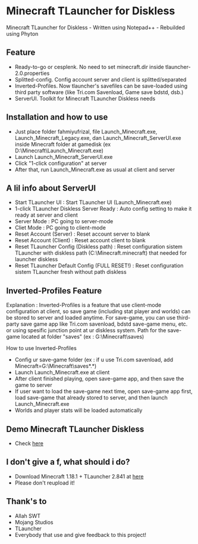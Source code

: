 # Minecraft TLauncher for Diskless

Minecraft TLauncher for Diskless - Written using Notepad++ - Rebuilded using Phyton

## Feature

- Ready-to-go or cesplenk. No need to set minecraft.dir inside tlauncher-2.0.properties
- Splitted-config. Config account server and client is splitted/separated
- Inverted-Profiles. Now tlauncher's savefiles can be save-loaded using third party software (like Tri.com Savenload, Game save bdstd, dsb.)
- ServerUI. Toolkit for Minecraft TLauncher Diskless needs

## Installation and how to use

- Just place folder fahmiyufrizal, file Launch_Minecraft.exe, Launch_Minecraft_Legacy.exe, dan Launch_Minecraft_ServerUI.exe inside Minecraft folder at gamedisk (ex D:\Minecraft\Launch_Minecraft.exe)
- Launch Launch_Minecraft_ServerUI.exe
- Click "1-click configuration" at server
- After that, run Launch_Minecraft.exe as usual at client and server

## A lil info about ServerUI

- Start TLauncher UI : Start TLauncher UI (Launch_Minecraft.exe)
- 1-click TLauncher Diskless Server Ready : Auto config setting to make it ready at server and client
- Server Mode : PC going to server-mode
- Cliet Mode : PC going to client-mode
- Reset Account (Server) : Reset account server to blank
- Reset Account (Client) : Reset account client to blank
- Reset TLauncher Config (Diskless path) : Reset configuration sistem TLauncher with diskless path (C:\Minecraft\.minecraft) that needed for launcher diskless
- Reset TLauncher Default Config (FULL RESET!) : Reset configuration sistem TLauncher fresh without path diskless

## Inverted-Profiles Feature

Explanation :
Inverted-Profiles is a feature that use client-mode configuration at client, so save game (including stat player and worlds) can be stored to server and loaded anytime.
For save-game, you can use third-party save game app like Tri.com savenload, bdstd save-game menu, etc. or using spesific junction point at ur diskless system.
Path for the save-game located at folder "saves" (ex : G:\Minecraft\saves)

How to use Inverted-Profiles
- Config ur save-game folder
(ex : if u use Tri.com savenload, add Minecraft=G:\Minecraft\saves\*.*)
- Launch Launch_Minecraft.exe at client
- After client finished playing, open save-game app, and then save the game to server
- If user want to load the save-game next time, open save-game app first, load save-game that already stored to server, and then launch Launch_Minecraft.exe
- Worlds and player stats will be loaded automatically

## Demo Minecraft TLauncher Diskless
- Check [here](https://www.facebook.com/xbe24/posts/5116421668379759)

## I don't give a f, what should i do?

- Download Minecraft 1.18.1 + TLauncher 2.841 at [here](https://drive.google.com/file/d/1CA0JvOw_17dZNkQcpSASDM4q1QLiaEGz/view?fbclid=IwAR2ViknbxW80IvDJvsfbGtxmSJtd98casrqxtAwX5j28CMgh2C3yaOZXn04)
- Please don't reupload it!

## Thank's to

- Allah SWT
- Mojang Studios
- TLauncher
- Everybody that use and give feedback to this project!
